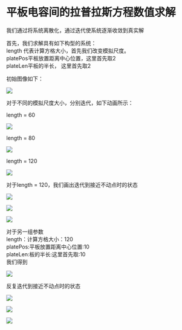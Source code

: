 
# 平板电容间的拉普拉斯方程数值求解 #

我们通过将系统离散化，通过迭代使系统逐渐收敛到真实解   

首先，我们求解具有如下构型的系统：      
length 代表计算方格大小，首先我们改变模拟尺度。   
platePos平板放置距离中心位置，这里首先取2   
plateLen平板的半长， 这里首先取2   

初始图像如下：   

![](https://raw.githubusercontent.com/loading99pct/computationalphysics_N2013301020062/master/Chap_5/pic/i1.png)   

对于不同的模拟尺度大小，分别迭代，如下动画所示：   

length = 60   

![](https://raw.githubusercontent.com/loading99pct/computationalphysics_N2013301020062/master/Chap_5/pic/iter.gif)   

length = 80   

![](https://raw.githubusercontent.com/loading99pct/computationalphysics_N2013301020062/master/Chap_5/pic/iter2.gif)   

length = 120   

![](https://raw.githubusercontent.com/loading99pct/computationalphysics_N2013301020062/master/Chap_5/pic/iter3.gif)   

对于length = 120，我们画出迭代到接近不动点时的状态   

![](https://raw.githubusercontent.com/loading99pct/computationalphysics_N2013301020062/master/Chap_5/pic/p1.png)   

![](https://raw.githubusercontent.com/loading99pct/computationalphysics_N2013301020062/master/Chap_5/pic/s11.png)   

![](https://raw.githubusercontent.com/loading99pct/computationalphysics_N2013301020062/master/Chap_5/pic/s1.png)   

对于另一组参数   
length：计算方格大小：120   
platePos:平板放置距离中心位置:10   
plateLen:板的半长:这里首先取:10   
我们得到   

![](https://raw.githubusercontent.com/loading99pct/computationalphysics_N2013301020062/master/Chap_5/pic/i2.png)   

反复迭代到接近不动点时的状态   

![](https://raw.githubusercontent.com/loading99pct/computationalphysics_N2013301020062/master/Chap_5/pic/iter4.gif)   

![](https://raw.githubusercontent.com/loading99pct/computationalphysics_N2013301020062/master/Chap_5/pic/p2.png)   

![](https://raw.githubusercontent.com/loading99pct/computationalphysics_N2013301020062/master/Chap_5/pic/s2.png)   
